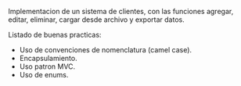 Implementacion de un sistema de clientes, con las funciones agregar, editar, eliminar, cargar desde archivo y exportar datos. 

Listado de buenas practicas: 
- Uso de convenciones de nomenclatura (camel case).
- Encapsulamiento. 
- Uso patron MVC.
- Uso de enums. 
